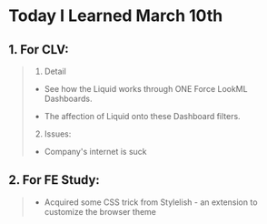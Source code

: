 # Today I Learned March 10th

## 1. For CLV:
> 1. Detail
>
> - See how the Liquid works through ONE Force LookML Dashboards.
> 
> - The affection of Liquid onto these Dashboard filters.
>
> 2. Issues:
>
> - Company's internet is suck

## 2. For FE Study:
> - Acquired  some CSS trick from Stylelish - an extension to customize the browser theme

